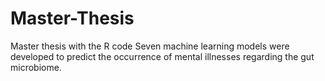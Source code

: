 # Master-Thesis
Master thesis with the R code
Seven machine learning models were developed 
to predict the occurrence of mental illnesses 
regarding the gut microbiome.

